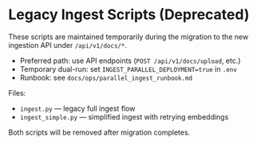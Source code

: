 # Legacy Ingest Scripts (Deprecated)

These scripts are maintained temporarily during the migration to the new ingestion API under `/api/v1/docs/*`.

- Preferred path: use API endpoints (`POST /api/v1/docs/upload`, etc.)
- Temporary dual-run: set `INGEST_PARALLEL_DEPLOYMENT=true` in `.env`
- Runbook: see `docs/ops/parallel_ingest_runbook.md`

Files:

- `ingest.py` — legacy full ingest flow
- `ingest_simple.py` — simplified ingest with retrying embeddings

Both scripts will be removed after migration completes.
